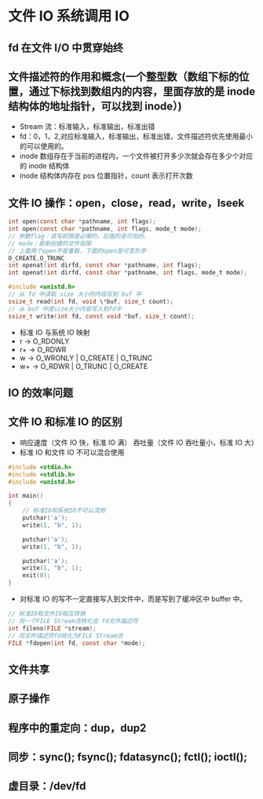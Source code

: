 # 文件 IO 系统调用 IO

## fd 在文件 I/O 中贯穿始终

## 文件描述符的作用和概念(一个整型数（数组下标的位置，通过下标找到数组内的内容，里面存放的是 inode 结构体的地址指针，可以找到 inode）)

- Stream 流：标准输入，标准输出，标准出错
- fd：0，1，2,对应标准输入，标准输出，标准出错，文件描述符优先使用最小的可以使用的。
- inode 数组存在于当前的进程内，一个文件被打开多少次就会存在多少个对应的 inode 结构体
- inode 结构体内存在 pos 位置指针，count 表示打开次数

## 文件 IO 操作：open，close，read，write，lseek

```c
int open(const char *pathname, int flags);
int open(const char *pathname, int flags, mode_t mode);
// 参数flag：读写权限是必需的，后面的是可加的，
// mode：是新创建的文件权限
// 上面两个open不是重载，下面的open是可变形参
O_CREATE,O_TRUNC
int openat(int dirfd, const char *pathname, int flags);
int openat(int dirfd, const char *pathname, int flags, mode_t mode);
```

```c
#include <unistd.h>
// 从 fd 中读取 size 大小的内容写到 buf 中
ssize_t read(int fd, void \*buf, size_t count);
// 从 buf 中度size大小内容写入到fd中
ssize_t write(int fd, const void *buf, size_t count);
```

- 标准 IO 与系统 IO 映射
- r -> O_RDONLY
- r+ -> O_RDWR
- w -> O_WRONLY | O_CREATE | O_TRUNC
- w+ -> O_RDWR | O_TRUNC | O_CREATE

## IO 的效率问题

## 文件 IO 和标准 IO 的区别

- 响应速度（文件 IO 快，标准 IO 满） 吞吐量（文件 IO 吞吐量小，标准 IO 大）
- 标准 IO 和文件 IO 不可以混合使用

```c
#include <stdio.h>
#include <stdlib.h>
#include <unistd.h>

int main()
{
    // 标准IO和系统IO不可以混用
    putchar('a');
    write(1, "b", 1);

    putchar('a');
    write(1, "b", 1);

    putchar('a');
    write(1, "b", 1);
    exit(0);
}
```

- 对标准 IO 的写不一定直接写入到文件中，而是写到了缓冲区中 buffer 中。

```c
// 标准IO和文件IO相互转换
// 将一个FILE Stream流转化会 fd文件描述符
int fileno(FILE *stream);
// 将文件描述符fd转化为FILE Stream流
FILE *fdopen(int fd, const char *mode);
```

## 文件共享

## 原子操作

## 程序中的重定向：dup，dup2

## 同步：sync(); fsync(); fdatasync(); fctl(); ioctl();

## 虚目录：/dev/fd
